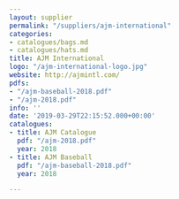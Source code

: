 ```yaml
---
layout: supplier
permalink: "/suppliers/ajm-international"
categories:
- catalogues/bags.md
- catalogues/hats.md
title: AJM International
logo: "/ajm-international-logo.jpg"
website: http://ajmintl.com/
pdfs:
- "/ajm-baseball-2018.pdf"
- "/ajm-2018.pdf"
info: ''
date: '2019-03-29T22:15:52.000+00:00'
catalogues:
- title: AJM Catalogue
  pdf: "/ajm-2018.pdf"
  year: 2018
- title: AJM Baseball
  pdf: "/ajm-baseball-2018.pdf"
  year: 2018

---
```


